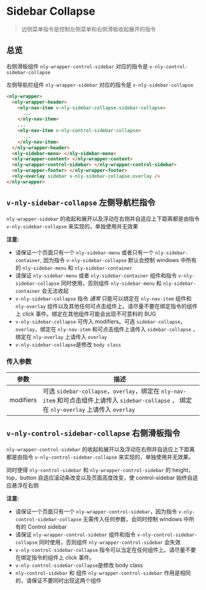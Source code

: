 # Sidebar Collapse

> 边侧菜单指令是控制左侧菜单和右侧滑板收起展开的指令

## 总览

右侧滑板组件 `nly-wrapper-control-sidebar` 对应的指令是 `v-nly-control-sidebar-collapse`

左侧导航栏组件 `nly-wrapper-sidebar` 对应的指令是 `v-nly-sidebar-collapse`

```html
<nly-wrapper>
  <nly-wrapper-header>
    <nly-nav-item v-nly-sidebar-collapse.sidebar-collapse>
      ...
    </nly-nav-item>
    ...
    <nly-nav-item v-nly-control-sidebar-collapse>
      ...
    </nly-nav-item>
  </nly-wrapper-header>
  <nly-sidebar-menu> </nly-sidebar-menu>
  <nly-wrapper-content> </nly-wrapper-content>
  <nly-wrapper-control-sidebar> </nly-wrapper-control-sidebar>
  <nly-wrapper-footer> </nly-wrapper-footer>
  <nly-overlay sidebar v-nly-sidebar-collapse.overlay />
</nly-wrapper>
```

## `v-nly-sidebar-collapse` 左侧导航栏指令

`nly-wrapper-sidebar` 的收起和展开以及浮动在右侧并自适应上下距离都是由指令 `v-nly-sidebar-collapse` 来实现的，单独使用并无效果

**注意:**

- 请保证一个页面只有一个 `nly-sidebar-menu` 或者只有一个 `nly-sidebar-container`, 因为指令 `v-nly-sidebar-collapse` 默认会控制 windows 中所有的 `nly-sidebar-menu` 和 `nly-sidebar-container`
- 请保证 `nly-sidebar-menu` 或者 `nly-sidebar-container` 组件和指令 `v-nly-sidebar-collapse` 同时使用，否则组件 `nly-sidebar-menu` 和 `nly-sidebar-container` 会无法收起
- `v-nly-sidebar-collapse` 指令 _通常_ 只能可以绑定在 `nly-nav-item` 组件和 `nly-overlay` 组件以及其他任何可点击组件上。请尽量不要在绑定指令的组件上 click 事件。绑定在其他组件可能会出现不可意料的 BUG
- `v-nly-sidebar-collapse` 可传入 modifiers。可选 `sidebar-collapse`， `overlay`，绑定在 `nly-nav-item` 和可点击组件上请传入 `sidebar-collapse` ， 绑定在 `nly-overlay` 上请传入 `overlay`
- `v-nly-sidebar-collapse`是修改 `body class`

### 传入参数

| 参数      | 描述                                                                                                                                         |
| --------- | -------------------------------------------------------------------------------------------------------------------------------------------- |
| modifiers | 可选 `sidebar-collapse`，`overlay`，绑定在 `nly-nav-item` 和可点击组件上请传入 `sidebar-collapse` ， 绑定在 `nly-overlay` 上请传入 `overlay` |

## `v-nly-control-sidebar-collapse` 右侧滑板指令

`nly-wrapper-control-sidebar` 的收起和展开以及浮动在右侧并自适应上下距离都是由指令 `v-nly-control-sidebar-collapse` 来实现的，单独使用并无效果。

同时使得 `nly-control-sidebar` 和 `nly-wrapper-control-sidebar` 的 height，top，button 自适应滚动条改变以及页面高度改变，使 control-sidebar 始终自适应悬浮在右侧

**注意:**

- 请保证一个页面只有一个 `nly-wrapper-control-sidebar`，因为指令 `v-nly-control-sidebar-collapse` 无需传入任何参数，会同时控制 windows 中所有的 Control sidebar
- 请保证 `nly-wrapper-control-sidebar` 组件和指令 `v-nly-control-sidebar-collapse` 同时使用，否则组件 `nly-wrapper-control-sidebar` 会失效
- `v-nly-control-sidebar-collapse` 指令可以当定在任何组件上。请尽量不要在绑定指令的组件上 click 事件。
- `v-nly-control-sidebar-collapse`是修改 body class
- `nly-control-sidebar` 和 组件 `nly-wrapper-control-sidebar` 作用是相同的，请保证不要同时出现这两个组件
